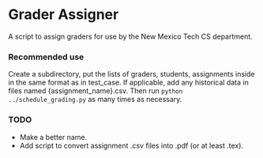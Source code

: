 # Grader Assigner
A script to assign graders for use by the New Mexico Tech CS department.

### Recommended use

Create a subdirectory, put the lists of graders, students, assignments inside in the same
format as in test_case. If applicable, add any historical data in files named
{assignment_name}.csv. Then run `python ../schedule_grading.py` as many times as necessary.

### TODO
* Make a better name.
* Add script to convert assignment .csv files into .pdf (or at least .tex).
